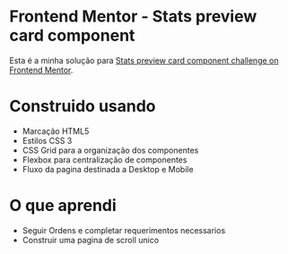 # Frontend Mentor - Stats preview card component

Esta é a minha solução para [Stats preview card component challenge on Frontend Mentor](https://www.frontendmentor.io/challenges/stats-preview-card-component-8JqbgoU62). 


# Construido usando

- Marcação HTML5
- Estilos CSS 3
- CSS Grid para a organização dos componentes
- Flexbox para centralização de componentes
- Fluxo da pagina destinada a Desktop e Mobile


# O que aprendi

- Seguir Ordens e completar requerimentos necessarios
- Construir uma pagina de scroll unico
